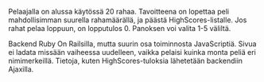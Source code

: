 Pelaajalla on alussa käytössä 20 rahaa.
Tavoitteena on lopettaa peli mahdollisimman suurella rahamäärällä,
ja päästä HighScores-listalle.
Jos rahat pelaa loppuun, on lopputulos 0.
Panoksen voi valita 1-5 väliltä.

Backend Ruby On Railsilla, mutta suurin osa toiminnosta JavaScriptiä.
Sivua ei ladata missään vaiheessa uudelleen, vaikka pelaisi kuinka monta peliä eri nimimerkeillä.
Tietoja, kuten HighScores-tuloksia lähetetään backendiin Ajaxilla.